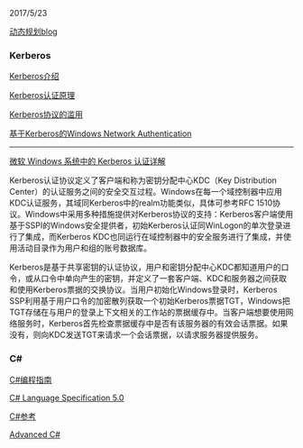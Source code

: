 2017/5/23

[动态规划blog](http://www.hawstein.com/posts/dp-novice-to-advanced.html)

### Kerberos

[Kerberos介绍](http://www.cnblogs.com/jankie/archive/2011/08/22/2149285.html)

[Kerberos认证原理](http://blog.csdn.net/wulantian/article/details/42418231)

[Kerberos协议的滥用](http://www.freebuf.com/articles/system/45631.html)

[基于Kerberos的Windows Network Authentication](http://www.blogjava.net/jinfeng_wang/archive/2007/07/26/132605.html)


--------------------------------
[微软 Windows 系统中的 Kerberos 认证详解](https://technet.microsoft.com/zh-cn/ff806146.aspx)

Kerberos认证协议定义了客户端和称为密钥分配中心KDC（Key Distribution Center）的认证服务之间的安全交互过程。Windows在每一个域控制器中应用KDC认证服务，其域同Kerberos中的realm功能类似，具体可参考RFC 1510协议。Windows中采用多种措施提供对Kerberos协议的支持：Kerberos客户端使用基于SSPI的Windows安全提供者，初始Kerberos认证同WinLogon的单次登录进行了集成，而Kerberos KDC也同运行在域控制器中的安全服务进行了集成，并使用活动目录作为用户和组的账号数据库。

Kerberos是基于共享密钥的认证协议，用户和密钥分配中心KDC都知道用户的口令，或从口令中单向产生的密钥，并定义了一套客户端、KDC和服务器之间获取和使用Kerberos票据的交换协议。当用户初始化Windows登录时，Kerberos SSP利用基于用户口令的加密散列获取一个初始Kerberos票据TGT，Windows把TGT存储在与用户的登录上下文相关的工作站的票据缓存中。当客户端想要使用网络服务时，Kerberos首先检查票据缓存中是否有该服务器的有效会话票据。如果没有，则向KDC发送TGT来请求一个会话票据，以请求服务器提供服务。 


### C#

[C#编程指南](https://docs.microsoft.com/zh-cn/dotnet/articles/csharp/programming-guide/index)

[C# Language Specification 5.0](https://www.microsoft.com/en-us/download/details.aspx?id=7029)

[C#参考](https://docs.microsoft.com/zh-cn/dotnet/articles/csharp/language-reference/index)

[Advanced C#](https://msdn.microsoft.com/zh-cn/library/orm-9780596527570-03-04.aspx)

